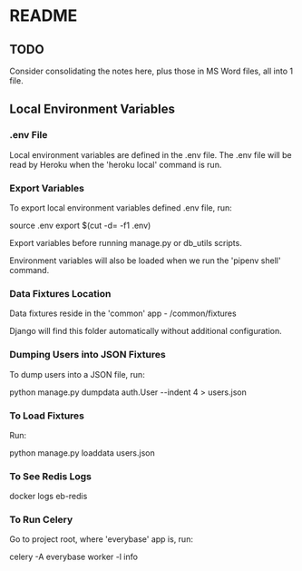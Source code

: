 # README

## TODO

Consider consolidating the notes here, plus those in MS Word files, all into
1 file. 

## Local Environment Variables

### .env File

Local environment variables are defined in the .env file. The .env file will
be read by Heroku when the 'heroku local' command is run.

### Export Variables

To export local environment variables defined .env file, run:

source .env
export $(cut -d= -f1 .env)

Export variables before running manage.py or db_utils scripts.

Environment variables will also be loaded when we run the 'pipenv shell' command.

### Data Fixtures Location

Data fixtures reside in the 'common' app - /common/fixtures

Django will find this folder automatically without additional configuration.

### Dumping Users into JSON Fixtures

To dump users into a JSON file, run:

python manage.py dumpdata auth.User --indent 4 > users.json

### To Load Fixtures

Run:

python manage.py loaddata users.json

### To See Redis Logs

docker logs eb-redis

### To Run Celery

Go to project root, where 'everybase' app is, run:

celery -A everybase worker -l info